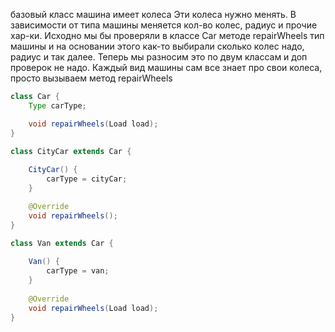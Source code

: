 базовый класс машина имеет колеса Эти колеса нужно менять. В зависимости от типа машины меняется кол-во колес, радиус и прочие хар-ки.
Исходно мы бы проверяли в классе Car методе repairWheels тип машины и на основании этого как-то выбирали сколько колес надо, радиус и так далее.
Теперь мы разносим это по двум классам и доп проверок не надо. Каждый вид машины сам все знает про свои колеса, просто вызываем метод repairWheels

``` java
class Car {
    Type carType;

    void repairWheels(Load load);
}

class CityCar extends Car {
    
    CityCar() {
        carType = cityCar;
    }

    @Override
    void repairWheels();
}

class Van extends Car {
    
    Van() {
        carType = van;
    }
    
    @Override
    void repairWheels(Load load);
}
```
